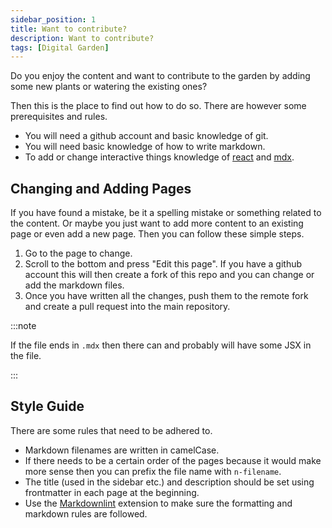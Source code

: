 ```yaml
---
sidebar_position: 1
title: Want to contribute?
description: Want to contribute?
tags: [Digital Garden]
---
```


Do you enjoy the content and want to contribute to the garden by adding some new plants or watering the existing ones?

Then this is the place to find out how to do so. There are however some prerequisites and rules.

- You will need a github account and basic knowledge of git.
- You will need basic knowledge of how to write markdown.
- To add or change interactive things knowledge of [react](https://reactjs.org/docs/getting-started.html) and [mdx](https://mdxjs.com/docs/getting-started/).

## Changing and Adding Pages

If you have found a mistake, be it a spelling mistake or something related to the content. Or maybe you just want to add more content to an existing page or even add a new page. Then you can follow these simple steps.

1. Go to the page to change.
2. Scroll to the bottom and press "Edit this page". If you have a github account this will then create a fork of this repo and you can change or add the markdown files.
3. Once you have written all the changes, push them to the remote fork and create a pull request into the main repository.

:::note

If the file ends in `.mdx` then there can and probably will have some JSX in the file.

:::

## Style Guide

There are some rules that need to be adhered to.

- Markdown filenames are written in camelCase.
- If there needs to be a certain order of the pages because it would make more sense then you can prefix the file name with `n-filename`.
- The title (used in the sidebar etc.) and description should be set using frontmatter in each page at the beginning.
- Use the [Markdownlint](https://marketplace.visualstudio.com/items?itemName=DavidAnson.vscode-markdownlint) extension to make sure the formatting and markdown rules are followed.
